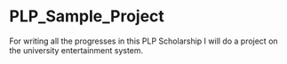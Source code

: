 # PLP_Sample_Project

For writing all the progresses in this PLP Scholarship
I will do a project on the university entertainment system.
